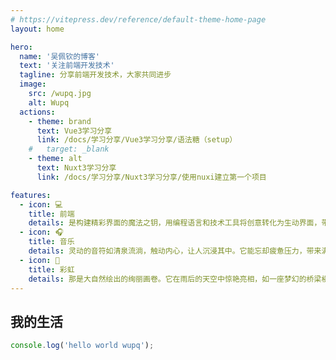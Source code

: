 ```yaml
---
# https://vitepress.dev/reference/default-theme-home-page
layout: home

hero:
  name: '吴佩钦的博客'
  text: '关注前端开发技术'
  tagline: 分享前端开发技术，大家共同进步
  image:
    src: /wupq.jpg
    alt: Wupq
  actions:
    - theme: brand
      text: Vue3学习分享
      link: /docs/学习分享/Vue3学习分享/语法糖（setup）
    #   target: _blank
    - theme: alt
      text: Nuxt3学习分享
      link: /docs/学习分享/Nuxt3学习分享/使用nuxi建立第一个项目

features:
  - icon: 💻
    title: 前端
    details: 是构建精彩界面的魔法之钥，用编程语言和技术工具将创意转化为生动界面，带来流畅交互体验，为数字世界注入活力，推动其发展进步。
  - icon: 🎧
    title: 音乐
    details: 灵动的音符如清泉流淌，触动内心，让人沉浸其中。它能忘却疲惫压力，带来满心欢喜舒畅，如阳光温暖心灵，激发热爱与憧憬，使身心皆沉浸于愉悦轻松。
  - icon: 🌈
    title: 彩虹
    details: 那是大自然绘出的绚丽画卷。它在雨后的天空中惊艳亮相，如一座梦幻的桥梁横跨天际，赤橙黄绿青蓝紫的色彩交相辉映，散发着迷人的魅力，让人不禁为这神奇而又美丽的景象所深深吸引和赞叹。
---
```


## 我的生活

```js
console.log('hello world wupq');
```
